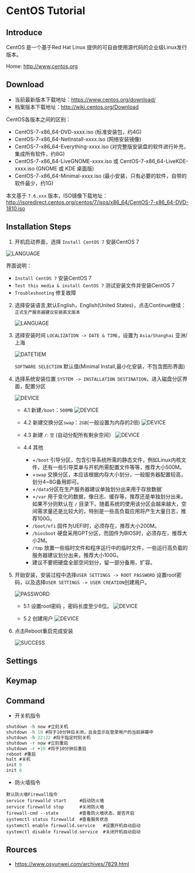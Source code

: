 # CentOS  Tutorial

## Introduce
CentOS 是一个基于Red Hat Linux 提供的可自由使用源代码的企业级Linux发行版本。

Home: http://www.centos.org
## Download
- 当前最新版本下载地址：https://www.centos.org/download/
- 档案版本下载地址：http://wiki.centos.org/Download

CentOS各版本之间的区别：
- CentOS-7-x86_64-DVD-xxxx.iso (标准安装包，约4G)
- CentOS-7-x86_64-NetInstall-xxxx.iso (网络安装镜像)
- CentOS-7-x86_64-Everything-xxxx.iso (对完整版安装盘的软件进行补充，集成所有软件，约8G)
- CentOS-7-x86_64-LiveGNOME-xxxx.iso 或 CentOS-7-x86_64-LiveKDE-xxxx.iso (GNOME 或 KDE 桌面版)
- CentOS-7-x86_64-Minimal-xxxx.iso (最小安装，只有必要的软件，自带的软件最少，约1G)

本文基于 `7.6.xxx` 版本，ISO镜像下载地址：http://isoredirect.centos.org/centos/7/isos/x86_64/CentOS-7-x86_64-DVD-1810.iso
## Installation Steps
1. 开机启动界面，选择 `Install CentOS 7` 安装CentOS 7
  
  ![LANGUAGE](image/CentOS-1.png)
 
界面说明：
 - `Install CentOS 7` 安装CentOS 7
 - `Test this media & install CentOS 7` 测试安装文件并安装CentOS 7
 - `Troubleshooting` 修复故障
 
2. 选择安装语言,默认English，English(United States)，点击Continue继续： `正式生产服务器建议安装英文版本`

   ![LANGUAGE](image/CentOS-2.png)

3. 选择安装时间 `LOCALIZATION -> DATE & TIME`，设置为 `Asia/Shanghai` 亚洲/上海

   ![DATETIEM](image/CentOS-3.png)
   
   `SOFTWARE SELECTION` 默认值(Minimal Install,最小化安装，不包含图形界面)

4. 选择系统安装位置 `SYSTEM -> INSTALLATION DESTINATION`，进入磁盘分区界面，配置分区

   ![DEVICE](image/CentOS-4.png)
    
   - 4.1 新建`/boot`：`500MB`
   ![DEVICE](image/CentOS-4.1.png)
    
   - 4.2 新建交换分区`swap`：`2GB`(一般设置为内存的2倍)
   ![DEVICE](image/CentOS-4.2.png)
    
   - 4.3 新建 `/`: `空` (自动分配所有剩余空间）
   ![DEVICE](image/CentOS-4.3.png)
   
   - 4.4 其他
        - +`/boot` 引导分区，包含引导系统所需的静态文件，例如Linux内核文件，还有一些引导菜单与开机所需配置文件等等，推荐大小500M。
        - +`swap` 交换分区，本应该根据内存大小划分，一般服务器配置较高，划分4~8G备用即可。
        - +`/data`分区在生产服务器建议单独划分出来用于存放数据` 
        - +`/var` 用于变化的数据，像日志、缓存等，推荐还是单独划分出来。如果不分则默认在 `/` 目录下。随着系统的使用该分区会越来越大，空间需求量还是比较大的，特别是一些高负载应用将产生大量日志，推荐100G。
        - `/boot/efi` 固件为UEFI时，必须存在，推荐大小200M。
        - `/biosboot` 硬盘采用GPT分区，而固件为BIOS时，必须存在，推荐大小2M。 
        - `/tmp` 放置一些临时文件和程序运行中的临时文件，一些运行高负载的服务器建议划分出来，推荐大小100G。
        - 建议不要把硬盘全部空间划分，留一部分备用，扩容。

5. 开始安装，安装过程中选择`USER SETTINGS -> ROOT PASSWORD` 设置root密码，以及选择`USER SETTINGS -> USER CREATION`创建用户。
  
   ![PASSWORD](image/CentOS-6.png)

   - 5.1 设置root密码 ，密码长度至少8位。
   ![DEVICE](image/CentOS-6.1.png)
   
   - 5.2 创建用户
   ![DEVICE](image/CentOS-6.2.png)

6. 点击Reboot重启完成安装

   ![SUCCESS](image/CentOS-7.png)

## Settings

## Keymap

## Command
- 开关机指令
```tcl
shutdown -h now #立刻关机
shutdown -h 10 #将于10分钟后关闭，且会显示在登录用户的当前屏幕中
shutdown -h 22:22 #将于指定时刻关机
shutdown -r now #立刻重启
shutdown -r +10 #将于10分钟后重启
reboot #重启
halt #关机
init 0
init 6
```
- 防火墙指令
```
默认防火墙Firewall指令
service firewalld start     #启动防火墙
service firewalld stop      #关闭防火墙
firewall-cmd --state        #查看防火墙状态，是否开启
systemctl status firewalld  #查看服务状态
systemctl enable firewalld.service   #设置开机自动启动
systemctl disable firewalld.service  #关闭开机自动启动

```
## Rources
+ https://www.osyunwei.com/archives/7829.html

